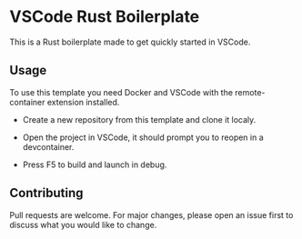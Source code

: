 # VSCode Rust Boilerplate

This is a Rust boilerplate made to get quickly started in VSCode.

## Usage

To use this template you need Docker and VSCode with the remote-container extension installed.

- Create a new repository from this template and clone it localy.

- Open the project in VSCode, it should prompt you to reopen in a devcontainer.

- Press F5 to build and launch in debug.

## Contributing

Pull requests are welcome. For major changes, please open an issue first to discuss what you would like to change.
